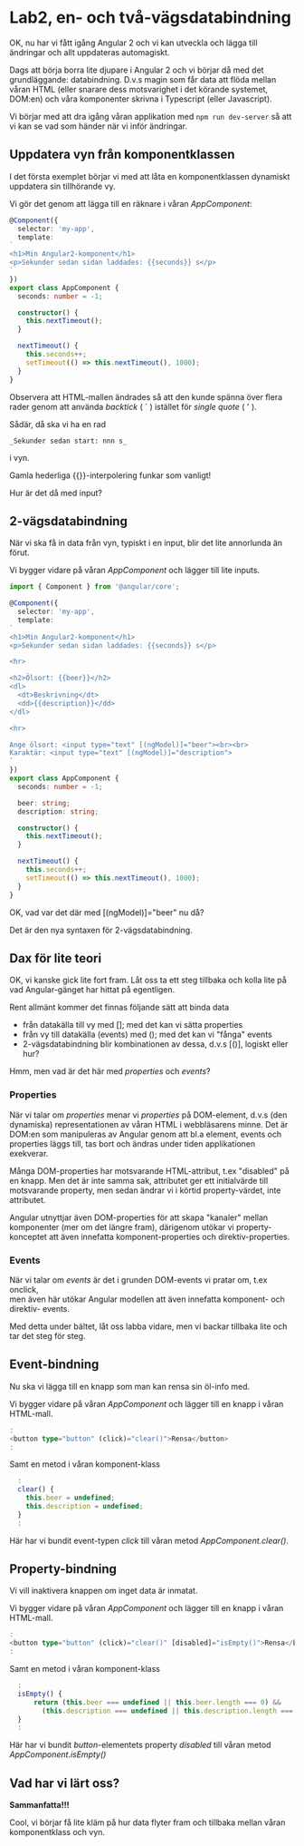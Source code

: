 Lab2, en- och två-vägsdatabindning
==================================

OK, nu har vi fått igång Angular 2 och vi kan utveckla och lägga till
ändringar och allt uppdateras automagiskt.

Dags att börja borra lite djupare i Angular 2 och vi börjar då med
det grundläggande: databindning. D.v.s magin som får data att flöda
mellan våran HTML (eller snarare dess motsvarighet i det körande
systemet, DOM:en) och våra komponenter skrivna i Typescript (eller
Javascript).

Vi börjar med att dra igång våran applikation med `npm run dev-server`
så att vi kan se vad som händer när vi inför ändringar.


Uppdatera vyn från komponentklassen
-----------------------------------

I det första exemplet börjar vi med att låta en komponentklassen
dynamiskt uppdatera sin tillhörande vy.

Vi gör det genom att lägga till en räknare i våran _AppComponent_:

```typescript
@Component({
  selector: 'my-app',
  template:
`
<h1>Min Angular2-komponent</h1>
<p>Sekunder sedan sidan laddades: {{seconds}} s</p>
`
})
export class AppComponent {
  seconds: number = -1;

  constructor() {
    this.nextTimeout();
  }

  nextTimeout() {
    this.seconds++;
    setTimeout(() => this.nextTimeout(), 1000);
  }
}
```

Observera att HTML-mallen ändrades så att den kunde spänna över flera rader
genom att använda _backtick_ ( ` ) istället för _single quote_ ( ' ).

Sådär, då ska vi ha en rad

    _Sekunder sedan start: nnn s_

i vyn.

Gamla hederliga {{}}-interpolering funkar som vanligt!

Hur är det då med input?

2-vägsdatabindning
------------------

När vi ska få in data från vyn, typiskt i en input, blir det lite annorlunda
än förut.

Vi bygger vidare på våran _AppComponent_ och lägger till lite inputs.

```typescript
import { Component } from '@angular/core';

@Component({
  selector: 'my-app',
  template:
`
<h1>Min Angular2-komponent</h1>
<p>Sekunder sedan sidan laddades: {{seconds}} s</p>

<hr>

<h2>Ölsort: {{beer}}</h2>
<dl>
  <dt>Beskrivning</dt>
  <dd>{{description}}</dd>
</dl>

<hr>

Ange ölsort: <input type="text" [(ngModel)]="beer"><br><br>
Karaktär: <input type="text" [(ngModel)]="description">
`
})
export class AppComponent {
  seconds: number = -1;

  beer: string;
  description: string;

  constructor() {
    this.nextTimeout();
  }

  nextTimeout() {
    this.seconds++;
    setTimeout(() => this.nextTimeout(), 1000);
  }
}
```

OK, vad var det där med \[\(ngModel\)\]="beer" nu då?

Det är den nya syntaxen för 2-vägsdatabindning.

Dax för lite teori
------------------

OK, vi kanske gick lite fort fram. Låt oss ta ett steg tillbaka och kolla lite
på vad Angular-gänget har hittat på egentligen.

Rent allmänt kommer det finnas följande sätt att binda data
- från datakälla till vy med \[<a property>\]; med det kan vi sätta properties
- från vy till datakälla (events) med (<an event>); med det kan vi "fånga" events
- 2-vägsdatabindning blir kombinationen av dessa, d.v.s \[\(\)\], logiskt eller hur?

Hmm, men vad är det här med _properties_ och _events_?

### Properties
När vi talar om _properties_ menar vi _properties_ på DOM-element, d.v.s
(den dynamiska) representationen av våran HTML i webbläsarens minne. Det är
DOM:en som manipuleras av Angular genom att bl.a element, events och properties
läggs till, tas bort och ändras under tiden applikationen exekverar.

Många DOM-properties har motsvarande HTML-attribut, t.ex "disabled" på en knapp.
Men det är inte samma sak, attributet ger ett initialvärde till motsvarande
property, men sedan ändrar vi i körtid property-värdet, inte attributet.

Angular utnyttjar även DOM-properties för att skapa "kanaler" mellan komponenter
(mer om det längre fram), därigenom utökar vi property-konceptet att även innefatta
komponent-properties och direktiv-properties.

### Events
När vi talar om _events_ är det i grunden DOM-events vi pratar om, t.ex onclick,  
men även här utökar Angular modellen att även innefatta komponent- och direktiv-
events.


Med detta under bältet, låt oss labba vidare, men vi backar tillbaka lite och
tar det steg för steg.

Event-bindning
--------------

Nu ska vi lägga till en knapp som man kan rensa sin öl-info med.

Vi bygger vidare på våran _AppComponent_ och lägger till en knapp i våran HTML-mall.

```typescript
:
<button type="button" (click)="clear()">Rensa</button>
:
```

Samt en metod i våran komponent-klass

```typescript
  :
  clear() {
    this.beer = undefined;
    this.description = undefined;
  }
  :
```

Här har vi bundit event-typen _click_ till våran metod _AppComponent.clear()_.

Property-bindning
-----------------
Vi vill inaktivera knappen om inget data är inmatat.

Vi bygger vidare på våran _AppComponent_ och lägger till en knapp i våran HTML-mall.

```typescript
:
<button type="button" (click)="clear()" [disabled]="isEmpty()">Rensa</button>
:
```

Samt en metod i våran komponent-klass

```typescript
  :
  isEmpty() {
      return (this.beer === undefined || this.beer.length === 0) &&
        (this.description === undefined || this.description.length === 0)
  }
  :
```

Här har vi bundit _button_-elementets property _disabled_ till våran metod
_AppComponent.isEmpty()_

Vad har vi lärt oss?
--------------------

__Sammanfatta!!!__


Cool, vi börjar få lite kläm på hur data flyter fram och tillbaka mellan våran
komponentklass och vyn.
